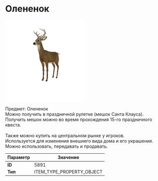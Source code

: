 # Олененок

![Item Image](../img/5891.webp?raw=true)

Предмет: Олененок<br>Можно получить в праздничной рулетке (мешок Санта Клауса).<br>Получить мешок можно во время прохождения 15-го праздничного квеста.<br><br>Также можно купить на центральном рынке у игроков.<br>Используется для изменения внешнего вида дома и его украшения.<br>Можно использовать, передавать и продавать.


| Параметр | Значение |
|----------|----------|
| **ID** | 5891 |
| **Тип** | ITEM_TYPE_PROPERTY_OBJECT |


